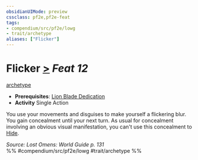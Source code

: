 ```yaml
---
obsidianUIMode: preview
cssclass: pf2e,pf2e-feat
tags:
- compendium/src/pf2e/lowg
- trait/archetype
aliases: ["Flicker"]
---
```

# Flicker  [>](/rules/core-rulebook/chapter-9-playing-the-game.md#Actions "Single Action") *Feat 12*  
[archetype](/rules/traits/archetype.md)  

- **Prerequisites**: [Lion Blade Dedication](/compendium/feats/lion-blade-dedication-lowg.md)
- **Activity** Single Action

You use your movements and disguises to make yourself a flickering blur. You gain concealment until your next turn. As usual for concealment involving an obvious visual manifestation, you can't use this concealment to [Hide](/rules/actions/hide.md).

*Source: Lost Omens: World Guide p. 131*  
%% #compendium/src/pf2e/lowg #trait/archetype %%